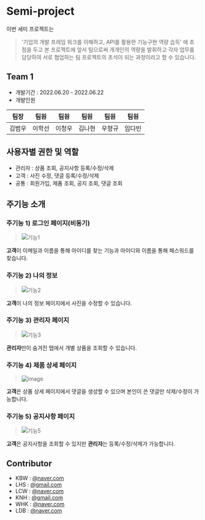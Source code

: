 # Semi-project

이번 세미 프로젝트는 

> '기업의 개발 프레임 워크를 이해하고, API를 활용한 기능구현 역량 습득' 에 초점을 두고
> 본 프로젝트에 앞서 팀으로써 개개인의 역량을 발휘하고 각자 업무를 담당하여
> 서로 협업하는 팀 프로젝트의 초석이 되는 과정이라고 할 수 있습니다.





## Team 1

- 개발기간 : 2022.06.20 - 2022.06.22
- 개발인원 

| 팀장   | 팀원   | 팀원   | 팀원   | 팀원   | 팀원   |
| ------ | ------ | ------ | ------ | ------ | ------ |
| 김범우 | 이학선 | 이청우 | 김나현 | 우형규 | 임다빈 |





## 사용자별 권한 및 역할

- 관리자 : 상품 조회, 공지사항 등록/수정/삭제
- 고객     : 사진 수정, 댓글 등록/수정/삭제
- 공통     : 회원가입, 제품 조회, 공지 조회, 댓글 조회





## 주기능 소개



### 주기능 1) 로그인 페이지(비동기)

>![기능1](https://user-images.githubusercontent.com/101780699/174922275-55779c1f-431d-4985-84e4-a84599b2f08f.jpg)



 **고객**이 이메일과 이름을 통해 아이디를 찾는 기능과 아이디와 이름을 통해 패스워드를 찾습니다.





### 주기능 2) 나의 정보

>![기능2](https://user-images.githubusercontent.com/101780699/174922596-1aa6cdc4-aa6b-498f-9939-d7c88b27959c.png)



 **고객**이 나의 정보 페이지에서 사진을 수정할 수 있습니다.

 



### 주기능 3) 관리자 페이지

>![기능3](https://user-images.githubusercontent.com/101780699/174922995-64089535-cff1-4dd6-863d-c2858eb7f0f9.png)



 **관리자**만이 숨겨진 탭에서 개별 상품을 조회할 수 있습니다.





### 주기능 4) 제품 상세 페이지

>![image](https://user-images.githubusercontent.com/101780699/174923306-9110caab-129b-4408-afe0-252ee9281f4b.png)



 **고객**은 상품 상세 페이지에서 댓글을 생성할 수 있으며 본인이 쓴 댓글만 삭제/수정이 가능합니다.





### 주기능 5) 공지사항 페이지    

>![기능5](https://user-images.githubusercontent.com/101780699/174924309-523e7ff2-3da7-434e-aa3b-834139d04b59.png)



 **고객**은 공지사항을 조회할 수 있지만 **관리자**는 등록/수정/삭제가 가능합니다.





## Contributor

- KBW : [@naver.com](mailto:@naver.com)
- LHS  : [@gmail.com](mailto:@gmail.com)
- LCW : [@naver.com](mailto:@naver.com)
- KNH : [@gmail.com](mailto:@gmail.com)
- WHK : [@naver.com](mailto:@naver.com)
- LDB : [@naver.com](mailto:@naver.com)